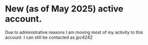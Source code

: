 # New (as of May 2025) active account.

Due to administrative reasons I am moving most of my activity to this account. I can still be contacted as jpc4242



